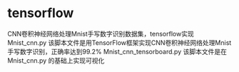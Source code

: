 # tensorflow
CNN卷积神经网络处理Mnist手写数字识别数据集，tensorflow实现
Mnist_cnn.py 该脚本文件是用TensorFlow框架实现CNN卷积神经网络处理Mnist手写数字识别，正确率达到99.2%
Mnist_cnn_tensorboard.py 该脚本文件是在Mnist_cnn.py 的基础上实现可视化
